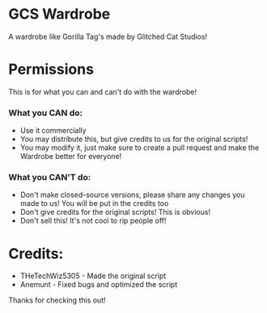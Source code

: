 # GCS Wardrobe
A wardrobe like Gorilla Tag's made by Glitched Cat Studios!

# Permissions
This is for what you can and can't do with the wardrobe!

### What you CAN do:
- Use it commercially
- You may distribute this, but give credits to us for the original scripts!
- You may modify it, just make sure to create a pull request and make the Wardrobe better for everyone!

### What you CAN'T do:
- Don't make closed-source versions, please share any changes you made to us! You will be put in the credits too 
- Don't give credits for the original scripts! This is obvious!
- Don't sell this! It's not cool to rip people off!

# Credits:
- THeTechWiz5305 - Made the original script
- Anemunt - Fixed bugs and optimized the script

Thanks for checking this out!
